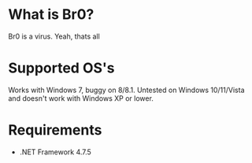 # What is Br0?
Br0 is a virus. Yeah, thats all
# Supported OS's
Works with Windows 7, buggy on 8/8.1. Untested on Windows 10/11/Vista  
and doesn't work with Windows XP or lower. 
# Requirements
- .NET Framework 4.7.5  
